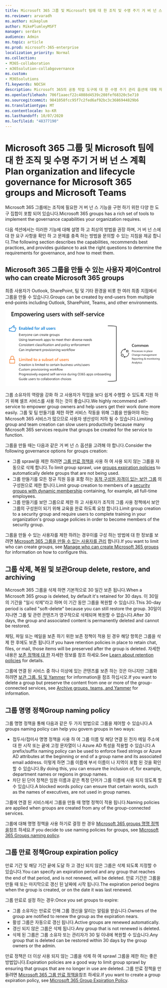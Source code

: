 ```yaml
---
title: Microsoft 365 그룹 및 Microsoft 팀에 대 한 조직 및 수명 주기 거 버 넌 스 계획
ms.reviewer: arvaradh
ms.author: mikeplum
author: MikePlumleyMSFT
manager: serdars
audience: Admin
ms.topic: article
ms.prod: microsoft-365-enterprise
localization_priority: Normal
ms.collection:
- M365-collaboration
- m365solution-collabgovernance
ms.custom:
- M365solutions
f1.keywords: NOCSH
description: Microsoft 365의 공동 작업 도구에 대 한 수명 주기 관리 옵션에 대해 자세히 알아봅니다.
ms.openlocfilehash: 706f1aaecf22c4088d4539c208fef68320c5e710
ms.sourcegitcommit: 9841058fcc95f7c2fed6af92bc3c3686944829b6
ms.translationtype: MT
ms.contentlocale: ko-KR
ms.lasthandoff: 10/07/2020
ms.locfileid: "48377190"
---
```

# <a name="plan-organization-and-lifecycle-governance-for-microsoft-365-groups-and-microsoft-teams"></a><span data-ttu-id="f209b-103">Microsoft 365 그룹 및 Microsoft 팀에 대 한 조직 및 수명 주기 거 버 넌 스 계획</span><span class="sxs-lookup"><span data-stu-id="f209b-103">Plan organization and lifecycle governance for Microsoft 365 groups and Microsoft Teams</span></span>

<span data-ttu-id="f209b-104">Microsoft 365 그룹에는 조직에 필요한 거 버 넌 스 기능을 구현 하기 위한 다양 한 도구 집합이 포함 되어 있습니다.</span><span class="sxs-lookup"><span data-stu-id="f209b-104">Microsoft 365 groups has a rich set of tools to implement the governance capabilities your organization requires.</span></span> 

<span data-ttu-id="f209b-105">다음 섹션에서는 이러한 기능에 대해 설명 하 고 최상의 방법을 권장 하며, 거 버 넌 스에 대 한 요구 사항을 확인 하 고 문제를 충족 하는 방법을 문의할 수 있는 지침을 제공 합니다.</span><span class="sxs-lookup"><span data-stu-id="f209b-105">The following section describes the capabilities, recommends best practices, and provides guidance to ask the right questions to determine the requirements for governance, and how to meet them.</span></span>

## <a name="control-who-can-create-microsoft-365-groups"></a><span data-ttu-id="f209b-106">Microsoft 365 그룹을 만들 수 있는 사용자 제어</span><span class="sxs-lookup"><span data-stu-id="f209b-106">Control who can create Microsoft 365 groups</span></span>

<span data-ttu-id="f209b-107">최종 사용자가 Outlook, SharePoint, 팀 및 기타 환경을 비롯 한 여러 최종 지점에서 그룹을 만들 수 있습니다.</span><span class="sxs-lookup"><span data-stu-id="f209b-107">Groups can be created by end-users from multiple end-points including Outlook, SharePoint, Teams, and other environments.</span></span>

![이미지 desc](../media/04.png)

<span data-ttu-id="f209b-109">그룹 소유자의 역량을 강화 하 고 사용자가 작업을 보다 쉽게 수행할 수 있도록 지원 하기 위해 셀프 서비스를 사용 하는 것이 좋습니다.</span><span class="sxs-lookup"><span data-stu-id="f209b-109">We highly recommend self-service to empower group owners and help users get their work done more easily.</span></span> <span data-ttu-id="f209b-110">그룹 및 팀 만들기를 제한 하면 서비스 작동을 위해 그룹을 만들어야 하는 Microsoft 365 서비스가 많으므로 사용자 생산성이 저하 될 수 있습니다.</span><span class="sxs-lookup"><span data-stu-id="f209b-110">Limiting group and team creation can slow users productivity because many Microsoft 365 services require that groups be created for the service to function.</span></span>

<span data-ttu-id="f209b-111">그룹을 만들 때는 다음과 같은 거 버 넌 스 옵션을 고려해 야 합니다.</span><span class="sxs-lookup"><span data-stu-id="f209b-111">Consider the following governance options for groups creation:</span></span>

- <span data-ttu-id="f209b-112">그룹 sprawl을 제한 하려면 [그룹 만료 정책을](microsoft-365-groups-expiration-policy.md) 사용 하 여 사용 되지 않는 그룹을 자동으로 삭제 합니다.</span><span class="sxs-lookup"><span data-stu-id="f209b-112">To limit group sprawl, use [groups expiration policies](microsoft-365-groups-expiration-policy.md) to automatically delete groups that are not being used.</span></span>
- <span data-ttu-id="f209b-113">그룹 만들기를 모든 정규 직원 등을 포함 하는 [동적 구성원 자격이 있는 보안 그룹](https://docs.microsoft.com/azure/active-directory/users-groups-roles/groups-create-rule) 의 구성원으로 제한 합니다.</span><span class="sxs-lookup"><span data-stu-id="f209b-113">Limit group creation to members of a [security groups with dynamic membership](https://docs.microsoft.com/azure/active-directory/users-groups-roles/groups-create-rule) containing, for example, all full-time employees.</span></span>
- <span data-ttu-id="f209b-114">그룹 만들기를 보안 그룹으로 제한 하 고 사용자가 조직의 그룹 사용 정책에서 보안 그룹의 구성원이 되기 위해 교육을 완료 하도록 요청 합니다.</span><span class="sxs-lookup"><span data-stu-id="f209b-114">Limit group creation to a security group and require users to complete training in your organization's group usage policies in order to become members of the security group.</span></span>

<span data-ttu-id="f209b-115">그룹을 만들 수 있는 사용자를 제한 하려는 경우이를 구성 하는 방법에 대 한 정보를 보려면 [Microsoft 365 그룹을 만들 수 있는 사용자를 관리](manage-creation-of-groups.md) 합니다.</span><span class="sxs-lookup"><span data-stu-id="f209b-115">If you want to limit who can create groups, see [Manage who can create Microsoft 365 groups](manage-creation-of-groups.md) for information on how to configure this.</span></span>

## <a name="group-delete-restore-and-archiving"></a><span data-ttu-id="f209b-116">그룹 삭제, 복원 및 보관</span><span class="sxs-lookup"><span data-stu-id="f209b-116">Group delete, restore, and archiving</span></span>

<span data-ttu-id="f209b-117">Microsoft 365 그룹을 삭제 하면 기본적으로 30 일간 보존 됩니다.</span><span class="sxs-lookup"><span data-stu-id="f209b-117">When a Microsoft 365 group is deleted, by default it's retained for 30 days.</span></span> <span data-ttu-id="f209b-118">이 30일의 기간을 "일시 삭제"라고 하며 이 기간 동안 그룹을 복원할 수 있습니다.</span><span class="sxs-lookup"><span data-stu-id="f209b-118">This 30-day period is called "soft-delete" because you can still restore the group.</span></span> <span data-ttu-id="f209b-119">30일이 지나면 그룹 및 관련 콘텐츠가 영구적으로 삭제되며 복원할 수 없습니다.</span><span class="sxs-lookup"><span data-stu-id="f209b-119">After 30 days, the group and associated content is permanently deleted and cannot be restored.</span></span>

<span data-ttu-id="f209b-120">채팅, 파일 또는 메일을 보존 하기 위한 보존 정책이 적용 된 경우 해당 항목은 그룹을 삭제 한 후에도 보존 됩니다.</span><span class="sxs-lookup"><span data-stu-id="f209b-120">If you have retention policies in place to retain chat, files, or mail, those items will be preserved after the group is deleted.</span></span> <span data-ttu-id="f209b-121">자세한 내용은 [보존 정책에 대 한](https://docs.microsoft.com/microsoft-365/compliance/retention-policies) 자세한 정보를 참조 하세요.</span><span class="sxs-lookup"><span data-stu-id="f209b-121">See [Learn about retention policies](https://docs.microsoft.com/microsoft-365/compliance/retention-policies) for details.</span></span>

<span data-ttu-id="f209b-122">그룹에 연결 된 서비스 중 하나 이상에 있는 콘텐츠를 보존 하는 것은 아니지만 그룹화 하려면 [보관 그룹, 팀 및 Yammer](end-life-cycle-groups-teams-sites-yammer.md) for information을 참조 하십시오.</span><span class="sxs-lookup"><span data-stu-id="f209b-122">If you want to delete a group but preserve the content from one or more of the group-connected services, see [Archive groups, teams, and Yammer](end-life-cycle-groups-teams-sites-yammer.md) for information.</span></span>

## <a name="group-naming-policy"></a><span data-ttu-id="f209b-123">그룹 명명 정책</span><span class="sxs-lookup"><span data-stu-id="f209b-123">Group naming policy</span></span>

<span data-ttu-id="f209b-124">그룹 명명 정책을 통해 다음과 같은 두 가지 방법으로 그룹을 제어할 수 있습니다.</span><span class="sxs-lookup"><span data-stu-id="f209b-124">A groups naming policy can help you govern groups in two ways:</span></span>

- <span data-ttu-id="f209b-125">접두사/접미사 명명 정책을 사용 하 여 그룹 이름 및 해당 연결 된 전자 메일 주소에 대 한 시작 또는 끝에 고정 문자열이 나 Azure AD 특성을 적용할 수 있습니다.</span><span class="sxs-lookup"><span data-stu-id="f209b-125">A prefix/suffix naming policy can be used to enforce fixed strings or Azure AD attributes at the beginning or end of a group name and its associated email address.</span></span> <span data-ttu-id="f209b-126">이렇게 하면 그룹 이름에 부서 이름이 나 지역이 포함 된 것을 확인할 수 있습니다.</span><span class="sxs-lookup"><span data-stu-id="f209b-126">By doing this, you can ensure the inclusion of, for example, department names or regions in group names.</span></span>
- <span data-ttu-id="f209b-127">차단 된 단어 정책은 임원 이름과 같은 특정 단어가 그룹 이름에 사용 되지 않도록 할 수 있습니다.</span><span class="sxs-lookup"><span data-stu-id="f209b-127">A blocked words policy can ensure that certain words, such as the names of executives, are not used in group names.</span></span>

<span data-ttu-id="f209b-128">그룹에 연결 된 서비스에서 그룹을 만들 때 명명 정책이 적용 됩니다.</span><span class="sxs-lookup"><span data-stu-id="f209b-128">Naming policies are applied when groups are created from any of the group-connected services.</span></span>

<span data-ttu-id="f209b-129">그룹에 대해 명명 정책을 사용 하기로 결정 한 경우 [Microsoft 365 groups 명명 정책을](groups-naming-policy.md)참조 하세요.</span><span class="sxs-lookup"><span data-stu-id="f209b-129">If you decide to use naming policies for groups, see [Microsoft 365 Groups naming policy](groups-naming-policy.md).</span></span>

## <a name="group-expiration-policy"></a><span data-ttu-id="f209b-130">그룹 만료 정책</span><span class="sxs-lookup"><span data-stu-id="f209b-130">Group expiration policy</span></span>

<span data-ttu-id="f209b-131">만료 기간 및 해당 기간 끝에 도달 하 고 갱신 되지 않은 그룹은 삭제 되도록 지정할 수 있습니다.</span><span class="sxs-lookup"><span data-stu-id="f209b-131">You can specify an expiration period and any group that reaches the end of that period, and is not renewed, will be deleted.</span></span> <span data-ttu-id="f209b-132">만료 기간은 그룹을 만들 때 또는 마지막으로 갱신 된 날짜에 시작 됩니다.</span><span class="sxs-lookup"><span data-stu-id="f209b-132">The expiration period begins when the group is created, or on the date it was last renewed.</span></span>

<span data-ttu-id="f209b-133">그룹 만료로 설정 하는 경우:</span><span class="sxs-lookup"><span data-stu-id="f209b-133">Once you set groups to expire:</span></span>
- <span data-ttu-id="f209b-134">그룹 소유자는 만료로 인해 그룹 갱신을 알리는 알림을 받습니다.</span><span class="sxs-lookup"><span data-stu-id="f209b-134">Owners of the group are notified to renew the group as the expiration nears.</span></span>
- <span data-ttu-id="f209b-135">활성 그룹은 자동으로 갱신 됩니다.</span><span class="sxs-lookup"><span data-stu-id="f209b-135">Active groups are renewed automatically.</span></span>
- <span data-ttu-id="f209b-136">갱신 되지 않은 그룹은 삭제 됩니다.</span><span class="sxs-lookup"><span data-stu-id="f209b-136">Any group that is not renewed is deleted.</span></span>
- <span data-ttu-id="f209b-137">삭제 된 그룹은 그룹 소유자 또는 관리자가 30 일 이내에 복원할 수 있습니다.</span><span class="sxs-lookup"><span data-stu-id="f209b-137">Any group that is deleted can be restored within 30 days by the group owners or the admin.</span></span>

<span data-ttu-id="f209b-138">만료 정책은 더 이상 사용 되지 않는 그룹을 삭제 하 여 sprawl 그룹을 제한 하는 좋은 방법입니다.</span><span class="sxs-lookup"><span data-stu-id="f209b-138">Expiration policies are a good way to limit group sprawl by ensuring that groups that are no longer in use are deleted.</span></span> <span data-ttu-id="f209b-139">그룹 만료 정책을 만들려면 [Microsoft 365 그룹 만료 정책을](microsoft-365-groups-expiration-policy.md)참조 하세요.</span><span class="sxs-lookup"><span data-stu-id="f209b-139">If you want to create a group expiration policy, see [Microsoft 365 Group Expiration Policy](microsoft-365-groups-expiration-policy.md).</span></span>
